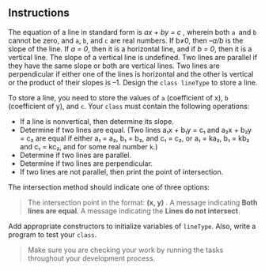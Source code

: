 ## Instructions
The equation of a line in standard form is _ax + by = c_ , wherein both `a `and `b` cannot be zero, and `a`, `b`, and `c` are real numbers. If b&#8800;0, then _–a/b_ is the slope of the line. If _a = 0_, then it is a horizontal line, and if _b = 0_, then it is a vertical line. The slope of a vertical line is undefined. Two lines are parallel if they have the same slope or both are vertical lines. Two lines are perpendicular if either one of the lines is horizontal and the other is vertical or the product of their slopes is –1. Design the `class lineType` to store a line. 

To store a line, you need to store the values of `a` (coefficient of x), `b` (coefficient of y), and `c`. Your `class` must contain the following operations:
* If a line is nonvertical, then determine its slope.
* Determine if two lines are equal. (Two lines a&#8321;x + b&#8321;y = c&#8321;  and a&#8322;x + b&#8322;y = c&#8322;  are equal if either a&#8321; = a&#8322;, b&#8321; = b&#8322;, and c&#8321; = c&#8322;, or a&#8321; = ka&#8322;, b&#8321; = kb&#8322; and c&#8321; = kc&#8322;, and   for some real number `k`.)
* Determine if two lines are parallel.
* Determine if two lines are perpendicular.
* If two lines are not parallel, then print the point of intersection. 

The intersection method should indicate one of three options:  
> The intersection point in the format: **(x, y)** .
> A message indicating **Both lines are equal**.
> A message indicating the **Lines do not intersect**.

Add appropriate constructors to initialize variables of `lineType`. 
Also, write a program to test your `class`.

> Make sure you are checking your work by running the tasks throughout your development process. 
